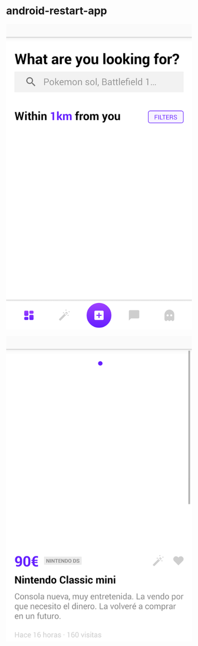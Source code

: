 # android-restart-app


![app/screenshots/com.restart.restart.listing.ui.ListingFragmentScreenshotTest_shouldRenderAllProductsWhenThereAreSeveralProductsAvailable.png](app/screenshots/com.restart.restart.listing.ui.ListingFragmentScreenshotTest_shouldRenderAllProductsWhenThereAreSeveralProductsAvailable.png)

![app/screenshots/com.restart.restart.product.ui.ProductActivityScreenshotTest_shouldRenderProductWhenThereIsInformationAvailable.png](app/screenshots/com.restart.restart.product.ui.ProductActivityScreenshotTest_shouldRenderProductWhenThereIsInformationAvailable.png)
